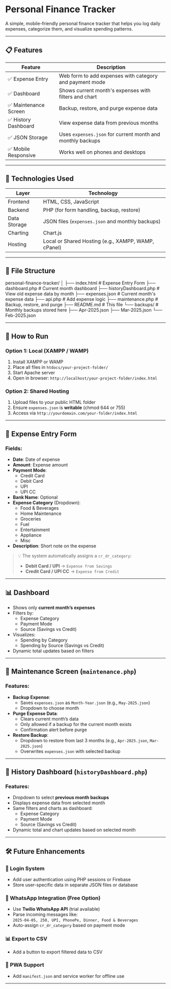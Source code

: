 # Personal Finance Tracker

A simple, mobile-friendly personal finance tracker that helps you log daily expenses, categorize them, and visualize spending patterns.

---

## 📋 Features

| Feature | Description |
|--------|-------------|
| ✅ Expense Entry | Web form to add expenses with category and payment mode |
| ✅ Dashboard | Shows current month's expenses with filters and chart |
| ✅ Maintenance Screen | Backup, restore, and purge expense data |
| ✅ History Dashboard | View expense data from previous months |
| ✅ JSON Storage | Uses `expenses.json` for current month and monthly backups |
| ✅ Mobile Responsive | Works well on phones and desktops |

---

## 🧩 Technologies Used

| Layer | Technology |
|-------|------------|
| Frontend | HTML, CSS, JavaScript |
| Backend | PHP (for form handling, backup, restore) |
| Data Storage | JSON files (`expenses.json` and monthly backups) |
| Charting | Chart.js |
| Hosting | Local or Shared Hosting (e.g., XAMPP, WAMP, cPanel) |

---

## 📁 File Structure
personal-finance-tracker/
│
├── index.html # Expense Entry Form
├── dashboard.php # Current month dashboard
├── historyDashboard.php # View old expense data by month
├── expenses.json # Current month's expense data
├── api.php # Add expense logic
├── maintenance.php # Backup, restore, and purge
├── README.md # This file
└── backups/ # Monthly backups stored here
├── Apr-2025.json
├── Mar-2025.json
└── Feb-2025.json

---

## 🚀 How to Run

### Option 1: Local (XAMPP / WAMP)
1. Install XAMPP or WAMP
2. Place all files in `htdocs/your-project-folder/`
3. Start Apache server
4. Open in browser: `http://localhost/your-project-folder/index.html`

### Option 2: Shared Hosting
1. Upload files to your public HTML folder
2. Ensure `expenses.json` is **writable** (chmod 644 or 755)
3. Access via `http://yourdomain.com/your-folder/index.html`

---

## 📝 Expense Entry Form

### Fields:
- **Date**: Date of expense
- **Amount**: Expense amount
- **Payment Mode**:
  - Credit Card
  - Debit Card
  - UPI
  - UPI CC
- **Bank Name**: Optional
- **Expense Category** (Dropdown):
  - Food & Beverages
  - Home Maintenance
  - Groceries
  - Fuel
  - Entertainment
  - Appliance
  - Misc
- **Description**: Short note on the expense

> 💡 The system automatically assigns a `cr_dr_category`:
> - **Debit Card / UPI** → `Expense from Savings`
> - **Credit Card / UPI CC** → `Expense from Credit`

---

## 📊 Dashboard

- Shows only **current month’s expenses**
- Filters by:
  - Expense Category
  - Payment Mode
  - Source (Savings vs Credit)
- Visualizes:
  - Spending by Category
  - Spending by Source (Savings vs Credit)
- Dynamic total updates based on filters

---

## 🔧 Maintenance Screen (`maintenance.php`)

### Features:
- **Backup Expense**:
  - Saves `expenses.json` as `Month-Year.json` (e.g., `May-2025.json`)
  - Dropdown to choose month
- **Purge Expense Data**:
  - Clears current month’s data
  - Only allowed if a backup for the current month exists
  - Confirmation alert before purge
- **Restore Backup**:
  - Dropdown to restore from last 3 months (e.g., `Apr-2025.json`, `Mar-2025.json`)
  - Overwrites `expenses.json` with selected backup

---

## 📜 History Dashboard (`historyDashboard.php`)

### Features:
- Dropdown to select **previous month backups**
- Displays expense data from selected month
- Same filters and charts as dashboard:
  - Expense Category
  - Payment Mode
  - Source (Savings vs Credit)
- Dynamic total and chart updates based on selected month

---

## 🛠️ Future Enhancements

### 🔐 Login System
- Add user authentication using PHP sessions or Firebase
- Store user-specific data in separate JSON files or database

### 💬 WhatsApp Integration (Free Option)
- Use **Twilio WhatsApp API** (trial available)
- Parse incoming messages like:  
  `2025-04-05, 250, UPI, PhonePe, Dinner, Food & Beverages`
- Auto-assign `cr_dr_category` based on payment mode

### 📊 Export to CSV
- Add a button to export filtered data to CSV

### 📱 PWA Support
- Add `manifest.json` and service worker for offline use

---